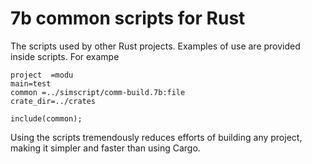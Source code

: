 # 7b common scripts for Rust

The scripts used by other Rust projects.
Examples of use are provided inside scripts.
For exampe
```
project  =modu
main=test
common =../simscript/comm-build.7b:file
crate_dir=../crates

include(common);
```
Using the scripts tremendously reduces efforts of building
any project, making it simpler and faster than using Cargo.
